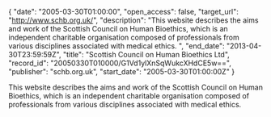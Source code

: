 {
  "date": "2005-03-30T01:00:00", 
  "open_access": false, 
  "target_url": "http://www.schb.org.uk/", 
  "description": "This website describes the aims and work of the Scottish Council on Human Bioethics, which is an independent charitable organisation composed of professionals from various disciplines associated with medical ethics. ", 
  "end_date": "2013-04-30T23:59:59Z", 
  "title": "Scottish Council on Human Bioethics Ltd", 
  "record_id": "20050330T010000/G1Vd1ylXnSqWukcXHdCE5w==", 
  "publisher": "schb.org.uk", 
  "start_date": "2005-03-30T01:00:00Z"
}

This website describes the aims and work of the Scottish Council on Human Bioethics, which is an independent charitable organisation composed of professionals from various disciplines associated with medical ethics. 